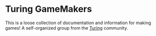 # Turing GameMakers

This is a loose collection of documentation and information for making games! A self-organized group from the [Turing](https://turing.edu/) community.